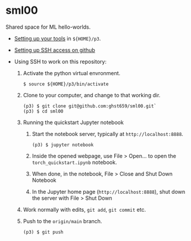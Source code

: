 # sml00

Shared space for ML hello-worlds.

* [Setting up your tools](https://github.com/ghst659/sml00/blob/main/py_setup.md)
  in `${HOME}/p3`.
* [Setting up SSH access on github](https://github.com/ghst659/sml00/blob/main/ssh_setup.md)
* Using SSH to work on this repository:

  1. Activate the python virtual envronment.

     ```
     $ source ${HOME}/p3/bin/activate
     ```

  2. Clone to your computer, and change to that working dir.

     ```
     (p3) $ git clone git@github.com:ghst659/sml00.git`
     (p3) $ cd sml00
     ```

  3. Running the quickstart Jupyter notebook

     1. Start the notebook server, typically at `http://localhost:8888`.
        ```
        (p3) $ jupyter notebook
        ```

     2. Inside the opened webpage, use File > Open... to open the
        `torch_quickstart.ipynb` notebook.

     3. When done, in the notebook, File > Close and Shut Down Notebook

     4. In the Jupyter home page (`http://localhost:8888`),
        shut down the server with File > Shut Down

  3. Work normally with edits, `git add`, `git commit` etc.

  4. Push to the `origin/main` branch.

     ```
     (p3) $ git push
     ```
